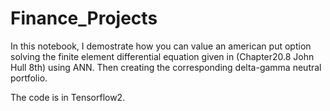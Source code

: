 # Finance_Projects

In this notebook, I demostrate how you can value an american put option solving the finite element differential equation given in (Chapter20.8 John Hull 8th) using ANN. Then creating the corresponding delta-gamma neutral portfolio.

The code is in Tensorflow2.
